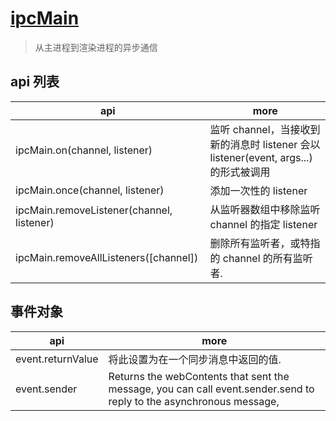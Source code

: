 # [ipcMain](https://www.electronjs.cn/docs/api/ipc-main)

> 从主进程到渲染进程的异步通信

## api 列表

| api                                       | more                                                                                 |
| ----------------------------------------- | ------------------------------------------------------------------------------------ |
| ipcMain.on(channel, listener)             | 监听 channel，当接收到新的消息时 listener 会以 listener(event, args...) 的形式被调用 |
| ipcMain.once(channel, listener)           | 添加一次性的 listener                                                                |
| ipcMain.removeListener(channel, listener) | 从监听器数组中移除监听 channel 的指定 listener                                       |
| ipcMain.removeAllListeners([channel])     | 删除所有监听者，或特指的 channel 的所有监听者.                                       |

## 事件对象

| api               | more                                                                                                                |
| ----------------- | ------------------------------------------------------------------------------------------------------------------- |
| event.returnValue | 将此设置为在一个同步消息中返回的值.                                                                                 |
| event.sender      | Returns the webContents that sent the message, you can call event.sender.send to reply to the asynchronous message, |